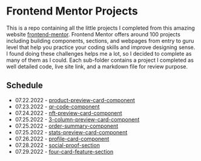 # Frontend Mentor Projects

This is a repo containing all the little projects I completed from this amazing website [frontend-mentor](https://www.frontendmentor.io/home). Frontend Mentor offers around 100 projects including building components, sections, and webpages from entry to guru level that help you practice your coding skills and improve designing sense. I found doing these challenges helps me a lot, so I decided to complete as many of them as I could. Each sub-folder contains a project I completed as well detailed code, live site link, and a markdown file for review purpose.

## Schedule

- 07.22.2022 - [product-preview-card-component](/product-preview-card-component-main/)
- 07.23.2022 - [qr-code-component](/qr-code-component-main/)
- 07.24.2022 - [nft-preview-card-component](/nft-preview-card-component-main/)
- 07.25.2022 - [3-column-preview-card-component](/3-column-preview-card-component-main/)
- 07.25.2022 - [order-summary-component](/order-summary-component-main/)
- 07.25.2022 - [stats-preview-card-component](/stats-preview-card-component-main/)
- 07.26.2022 - [profile-card-component](/profile-card-component-main/)
- 07.28.2022 - [social-proof-section](/social-proof-section-master/)
- 07.29.2022 - [four-card-feature-section](/four-card-feature-section-master/)
